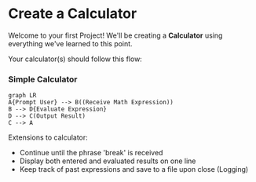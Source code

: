 # Create a Calculator

Welcome to your first Project! We'll be creating a **Calculator** using everything we've learned to this point.

Your calculator(s) should follow this flow:

### Simple Calculator

```mermaid
graph LR
A{Prompt User} --> B((Receive Math Expression))
B --> D{Evaluate Expression}
D --> C(Output Result)
C --> A
```

Extensions to calculator:

 - Continue until the phrase 'break' is received
 - Display both entered and evaluated results on one line
 - Keep track of past expressions and save to a file upon close (Logging)
